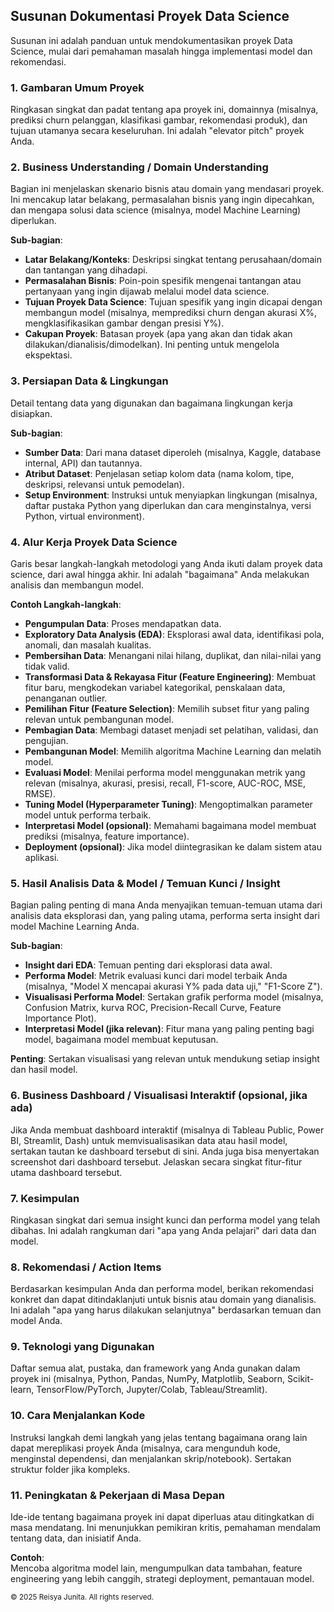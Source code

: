 ## Susunan Dokumentasi Proyek Data Science  
Susunan ini adalah panduan untuk mendokumentasikan proyek Data Science, mulai dari pemahaman masalah hingga implementasi model dan rekomendasi.  

### 1. Gambaran Umum Proyek

Ringkasan singkat dan padat tentang apa proyek ini, domainnya (misalnya, prediksi churn pelanggan, klasifikasi gambar, rekomendasi produk), dan tujuan utamanya secara keseluruhan. Ini adalah "elevator pitch" proyek Anda.

### 2. Business Understanding / Domain Understanding

Bagian ini menjelaskan skenario bisnis atau domain yang mendasari proyek. Ini mencakup latar belakang, permasalahan bisnis yang ingin dipecahkan, dan mengapa solusi data science (misalnya, model Machine Learning) diperlukan.  

**Sub-bagian**:
- **Latar Belakang/Konteks**: Deskripsi singkat tentang perusahaan/domain dan tantangan yang dihadapi.
- **Permasalahan Bisnis**: Poin-poin spesifik mengenai tantangan atau pertanyaan yang ingin dijawab melalui model data science.
- **Tujuan Proyek Data Science**: Tujuan spesifik yang ingin dicapai dengan membangun model (misalnya, memprediksi churn dengan akurasi X%, mengklasifikasikan gambar dengan presisi Y%).
- **Cakupan Proyek**: Batasan proyek (apa yang akan dan tidak akan dilakukan/dianalisis/dimodelkan). Ini penting untuk mengelola ekspektasi.

### 3. Persiapan Data & Lingkungan

Detail tentang data yang digunakan dan bagaimana lingkungan kerja disiapkan.

**Sub-bagian**:
- **Sumber Data**: Dari mana dataset diperoleh (misalnya, Kaggle, database internal, API) dan tautannya.
- **Atribut Dataset**: Penjelasan setiap kolom data (nama kolom, tipe, deskripsi, relevansi untuk pemodelan).
- **Setup Environment**: Instruksi untuk menyiapkan lingkungan (misalnya, daftar pustaka Python yang diperlukan dan cara menginstalnya, versi Python, virtual environment).

### 4. Alur Kerja Proyek Data Science

Garis besar langkah-langkah metodologi yang Anda ikuti dalam proyek data science, dari awal hingga akhir. Ini adalah "bagaimana" Anda melakukan analisis dan membangun model.

**Contoh Langkah-langkah**:
- **Pengumpulan Data**: Proses mendapatkan data.
- **Exploratory Data Analysis (EDA)**: Eksplorasi awal data, identifikasi pola, anomali, dan masalah kualitas.
- **Pembersihan Data**: Menangani nilai hilang, duplikat, dan nilai-nilai yang tidak valid.
- **Transformasi Data & Rekayasa Fitur (Feature Engineering)**: Membuat fitur baru, mengkodekan variabel kategorikal, penskalaan data, penanganan outlier.
- **Pemilihan Fitur (Feature Selection)**: Memilih subset fitur yang paling relevan untuk pembangunan model.
- **Pembagian Data**: Membagi dataset menjadi set pelatihan, validasi, dan pengujian.
- **Pembangunan Model**: Memilih algoritma Machine Learning dan melatih model.
- **Evaluasi Model**: Menilai performa model menggunakan metrik yang relevan (misalnya, akurasi, presisi, recall, F1-score, AUC-ROC, MSE, RMSE).
- **Tuning Model (Hyperparameter Tuning)**: Mengoptimalkan parameter model untuk performa terbaik.
- **Interpretasi Model (opsional)**: Memahami bagaimana model membuat prediksi (misalnya, feature importance).
- **Deployment (opsional)**: Jika model diintegrasikan ke dalam sistem atau aplikasi.

### 5. Hasil Analisis Data & Model / Temuan Kunci / Insight

Bagian paling penting di mana Anda menyajikan temuan-temuan utama dari analisis data eksplorasi dan, yang paling utama, performa serta insight dari model Machine Learning Anda.

**Sub-bagian**:
- **Insight dari EDA**: Temuan penting dari eksplorasi data awal.
- **Performa Model**: Metrik evaluasi kunci dari model terbaik Anda (misalnya, "Model X mencapai akurasi Y% pada data uji," "F1-Score Z").
- **Visualisasi Performa Model**: Sertakan grafik performa model (misalnya, Confusion Matrix, kurva ROC, Precision-Recall Curve, Feature Importance Plot).
- **Interpretasi Model (jika relevan)**: Fitur mana yang paling penting bagi model, bagaimana model membuat keputusan.

**Penting**: Sertakan visualisasi yang relevan untuk mendukung setiap insight dan hasil model.

### 6. Business Dashboard / Visualisasi Interaktif (opsional, jika ada)

Jika Anda membuat dashboard interaktif (misalnya di Tableau Public, Power BI, Streamlit, Dash) untuk memvisualisasikan data atau hasil model, sertakan tautan ke dashboard tersebut di sini. Anda juga bisa menyertakan screenshot dari dashboard tersebut. Jelaskan secara singkat fitur-fitur utama dashboard tersebut.

### 7. Kesimpulan

Ringkasan singkat dari semua insight kunci dan performa model yang telah dibahas. Ini adalah rangkuman dari "apa yang Anda pelajari" dari data dan model.

### 8. Rekomendasi / Action Items

Berdasarkan kesimpulan Anda dan performa model, berikan rekomendasi konkret dan dapat ditindaklanjuti untuk bisnis atau domain yang dianalisis. Ini adalah "apa yang harus dilakukan selanjutnya" berdasarkan temuan dan model Anda.

### 9. Teknologi yang Digunakan

Daftar semua alat, pustaka, dan framework yang Anda gunakan dalam proyek ini (misalnya, Python, Pandas, NumPy, Matplotlib, Seaborn, Scikit-learn, TensorFlow/PyTorch, Jupyter/Colab, Tableau/Streamlit).

### 10. Cara Menjalankan Kode

Instruksi langkah demi langkah yang jelas tentang bagaimana orang lain dapat mereplikasi proyek Anda (misalnya, cara mengunduh kode, menginstal dependensi, dan menjalankan skrip/notebook). Sertakan struktur folder jika kompleks.

### 11. Peningkatan & Pekerjaan di Masa Depan

Ide-ide tentang bagaimana proyek ini dapat diperluas atau ditingkatkan di masa mendatang. Ini menunjukkan pemikiran kritis, pemahaman mendalam tentang data, dan inisiatif Anda.

**Contoh**:  
Mencoba algoritma model lain, mengumpulkan data tambahan, feature engineering yang lebih canggih, strategi deployment, pemantauan model.

<sub>© 2025 Reisya Junita. All rights reserved.</sub>
